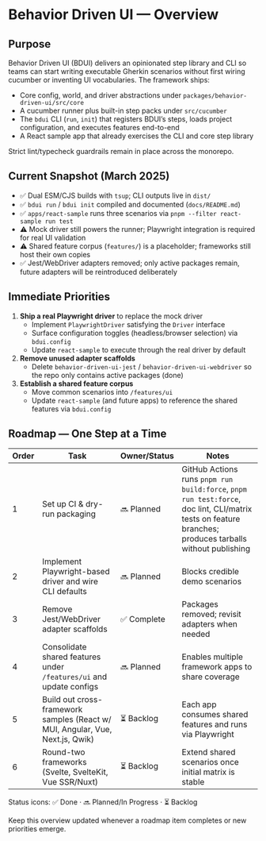 # Behavior Driven UI — Overview

## Purpose
Behavior Driven UI (BDUI) delivers an opinionated step library and CLI so teams
can start writing executable Gherkin scenarios without first wiring cucumber or
inventing UI vocabularies. The framework ships:

- Core config, world, and driver abstractions under `packages/behavior-driven-ui/src/core`
- A cucumber runner plus built-in step packs under `src/cucumber`
- The `bdui` CLI (`run`, `init`) that registers BDUI’s steps, loads project
  configuration, and executes features end-to-end
- A React sample app that already exercises the CLI and core step library

Strict lint/typecheck guardrails remain in place across the monorepo.

## Current Snapshot (March 2025)
- ✅ Dual ESM/CJS builds with `tsup`; CLI outputs live in `dist/`
- ✅ `bdui run` / `bdui init` compiled and documented (`docs/README.md`)
- ✅ `apps/react-sample` runs three scenarios via `pnpm --filter react-sample run test`
- ⚠️ Mock driver still powers the runner; Playwright integration is required for
  real UI validation
- ⚠️ Shared feature corpus (`features/`) is a placeholder; frameworks still host
  their own copies
- ✅ Jest/WebDriver adapters removed; only active packages remain, future adapters will be reintroduced deliberately

## Immediate Priorities
1. **Ship a real Playwright driver** to replace the mock driver
   - Implement `PlaywrightDriver` satisfying the `Driver` interface
   - Surface configuration toggles (headless/browser selection) via `bdui.config`
   - Update `react-sample` to execute through the real driver by default
2. **Remove unused adapter scaffolds**
   - Delete `behavior-driven-ui-jest` / `behavior-driven-ui-webdriver` so the repo
     only contains active packages (done)
3. **Establish a shared feature corpus**
   - Move common scenarios into `/features/ui`
   - Update `react-sample` (and future apps) to reference the shared features via
     `bdui.config`

## Roadmap — One Step at a Time
| Order | Task | Owner/Status | Notes |
|-------|------|--------------|-------|
| 1 | Set up CI & dry-run packaging | 🔜 Planned | GitHub Actions runs `pnpm run build:force`, `pnpm run test:force`, doc lint, CLI/matrix tests on feature branches; produces tarballs without publishing |
| 2 | Implement Playwright-based driver and wire CLI defaults | 🔜 Planned | Blocks credible demo scenarios |
| 3 | Remove Jest/WebDriver adapter scaffolds | ✅ Complete | Packages removed; revisit adapters when needed |
| 4 | Consolidate shared features under `/features/ui` and update configs | 🔜 Planned | Enables multiple framework apps to share coverage |
| 5 | Build out cross-framework samples (React w/ MUI, Angular, Vue, Next.js, Qwik) | ⏳ Backlog | Each app consumes shared features and runs via Playwright |
| 6 | Round-two frameworks (Svelte, SvelteKit, Vue SSR/Nuxt) | ⏳ Backlog | Extend shared scenarios once initial matrix is stable |

Status icons: ✅ Done · 🔜 Planned/In Progress · ⏳ Backlog

Keep this overview updated whenever a roadmap item completes or new priorities
emerge.
